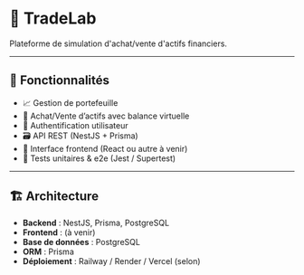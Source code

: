 # 🧠 TradeLab

Plateforme de simulation d'achat/vente d'actifs financiers.

---

## 🚀 Fonctionnalités

- 📈 Gestion de portefeuille
- 💸 Achat/Vente d’actifs avec balance virtuelle
- 🔐 Authentification utilisateur
- 🗃️ API REST (NestJS + Prisma)
- 🎯 Interface frontend (React ou autre à venir)
- 🧪 Tests unitaires & e2e (Jest / Supertest)

---

## 🏗️ Architecture

- **Backend** : NestJS, Prisma, PostgreSQL
- **Frontend** : (à venir)
- **Base de données** : PostgreSQL
- **ORM** : Prisma
- **Déploiement** : Railway / Render / Vercel (selon)
